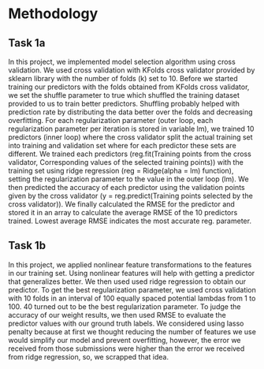 # Methodology 

## Task 1a

In this project, we implemented model selection algorithm using cross validation. 
We used cross validation with KFolds cross validator provided by sklearn library with the number of folds (k) set to 10. 
Before we started training our predictors with the folds obtained from KFolds cross validator, 
we set the shuffle parameter to true which shuffled the training dataset provided to us to train better predictors. 
Shuffling probably helped with prediction rate by distributing the data better over the folds and decreasing overfitting. 
For each regularization parameter (outer loop, each regularization parameter per iteration is stored in variable lm), 
we trained 10 predictors (inner loop) where the cross validator split the actual training set into training and validation set where for each predictor these sets are different. 
We trained each predictors (reg.fit(Training points from the cross validator, Corresponding values of the selected training points)) with the training set using ridge regression 
(reg = Ridge(alpha = lm) function), setting the regularization parameter to the value in the outer loop (lm). 
We then predicted the accuracy of each predictor using the validation points given by the cross validator 
(y = reg.predict(Training points selected by the cross validator)). 
We finally calculated the RMSE for the predictor and stored it in an array to calculate the average RMSE of the 10 predictors trained. 
Lowest average RMSE indicates the most accurate reg. parameter.

## Task 1b

In this project, we applied nonlinear feature transformations to the features in our training set. 
Using nonlinear features will help with getting a predictor that generalizes better. We then used used ridge regression to obtain our predictor. 
To get the best regularization parameter, we used cross validation with 10 folds in an interval of 100 equally spaced potential lambdas from 1 to 100. 40 turned out to be the best regularization parameter. 
To judge the accuracy of our weight results, we then used RMSE to evaluate the predictor values with our ground truth labels. 
We considered using lasso penalty because at first we thought reducing the number of features we use would simplify our model and prevent overfitting, however, the error we received from those submissions were higher than the error we received from ridge regression, so, we scrapped that idea.
